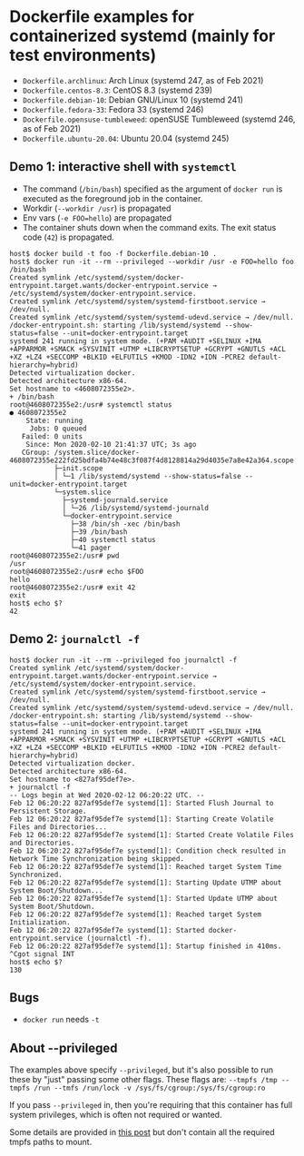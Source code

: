 # Dockerfile examples for containerized systemd (mainly for test environments)

* `Dockerfile.archlinux`: Arch Linux (systemd 247, as of Feb 2021)
* `Dockerfile.centos-8.3`: CentOS 8.3 (systemd 239)
* `Dockerfile.debian-10`: Debian GNU/Linux 10 (systemd 241)
* `Dockerfile.fedora-33`: Fedora 33 (systemd 246)
* `Dockerfile.opensuse-tumbleweed`: openSUSE Tumbleweed (systemd 246, as of Feb 2021)
* `Dockerfile.ubuntu-20.04`: Ubuntu 20.04 (systemd 245)

## Demo 1: interactive shell with `systemctl`

* The command (`/bin/bash`) specified as the argument of `docker run` is executed as the foreground job in the container.
* Workdir (`--workdir /usr`) is propagated
* Env vars (`-e FOO=hello`) are propagated
* The container shuts down when the command exits. The exit status code (`42`) is propagated.

```console
host$ docker build -t foo -f Dockerfile.debian-10 .
host$ docker run -it --rm --privileged --workdir /usr -e FOO=hello foo /bin/bash
Created symlink /etc/systemd/system/docker-entrypoint.target.wants/docker-entrypoint.service → /etc/systemd/system/docker-entrypoint.service.
Created symlink /etc/systemd/system/systemd-firstboot.service → /dev/null.
Created symlink /etc/systemd/system/systemd-udevd.service → /dev/null.
/docker-entrypoint.sh: starting /lib/systemd/systemd --show-status=false --unit=docker-entrypoint.target
systemd 241 running in system mode. (+PAM +AUDIT +SELINUX +IMA +APPARMOR +SMACK +SYSVINIT +UTMP +LIBCRYPTSETUP +GCRYPT +GNUTLS +ACL +XZ +LZ4 +SECCOMP +BLKID +ELFUTILS +KMOD -IDN2 +IDN -PCRE2 default-hierarchy=hybrid)
Detected virtualization docker.
Detected architecture x86-64.
Set hostname to <4608072355e2>.
+ /bin/bash
root@4608072355e2:/usr# systemctl status
● 4608072355e2
    State: running
     Jobs: 0 queued
   Failed: 0 units
    Since: Mon 2020-02-10 21:41:37 UTC; 3s ago
   CGroup: /system.slice/docker-4608072355e222fd25bdfa4b74e48c3f087f4d8128814a29d4035e7a8e42a364.scope
           ├─init.scope
           │ └─1 /lib/systemd/systemd --show-status=false --unit=docker-entrypoint.target
           └─system.slice
             ├─systemd-journald.service
             │ └─26 /lib/systemd/systemd-journald
             └─docker-entrypoint.service
               ├─38 /bin/sh -xec /bin/bash
               ├─39 /bin/bash
               ├─40 systemctl status
               └─41 pager
root@4608072355e2:/usr# pwd
/usr
root@4608072355e2:/usr# echo $FOO
hello
root@4608072355e2:/usr# exit 42
exit
host$ echo $?
42
```

## Demo 2: `journalctl -f`

```console
host$ docker run -it --rm --privileged foo journalctl -f
Created symlink /etc/systemd/system/docker-entrypoint.target.wants/docker-entrypoint.service → /etc/systemd/system/docker-entrypoint.service.
Created symlink /etc/systemd/system/systemd-firstboot.service → /dev/null.
Created symlink /etc/systemd/system/systemd-udevd.service → /dev/null.
/docker-entrypoint.sh: starting /lib/systemd/systemd --show-status=false --unit=docker-entrypoint.target
systemd 241 running in system mode. (+PAM +AUDIT +SELINUX +IMA +APPARMOR +SMACK +SYSVINIT +UTMP +LIBCRYPTSETUP +GCRYPT +GNUTLS +ACL +XZ +LZ4 +SECCOMP +BLKID +ELFUTILS +KMOD -IDN2 +IDN -PCRE2 default-hierarchy=hybrid)
Detected virtualization docker.
Detected architecture x86-64.
Set hostname to <827af95def7e>.
+ journalctl -f
-- Logs begin at Wed 2020-02-12 06:20:22 UTC. --
Feb 12 06:20:22 827af95def7e systemd[1]: Started Flush Journal to Persistent Storage.
Feb 12 06:20:22 827af95def7e systemd[1]: Starting Create Volatile Files and Directories...
Feb 12 06:20:22 827af95def7e systemd[1]: Started Create Volatile Files and Directories.
Feb 12 06:20:22 827af95def7e systemd[1]: Condition check resulted in Network Time Synchronization being skipped.
Feb 12 06:20:22 827af95def7e systemd[1]: Reached target System Time Synchronized.
Feb 12 06:20:22 827af95def7e systemd[1]: Starting Update UTMP about System Boot/Shutdown...
Feb 12 06:20:22 827af95def7e systemd[1]: Started Update UTMP about System Boot/Shutdown.
Feb 12 06:20:22 827af95def7e systemd[1]: Reached target System Initialization.
Feb 12 06:20:22 827af95def7e systemd[1]: Started docker-entrypoint.service (journalctl -f).
Feb 12 06:20:22 827af95def7e systemd[1]: Startup finished in 410ms.
^Cgot signal INT
host$ echo $?
130
```

## Bugs
* `docker run` needs `-t`

## About --privileged

The examples above specify `--privileged`, but it's also possible to run these by "just" passing some other flags. These flags are: `--tmpfs /tmp --tmpfs /run --tmfs /run/lock -v /sys/fs/cgroup:/sys/fs/cgroup:ro`

If you pass `--privileged` in, then you're requiring that this container has full system privileges, which is often not required or wanted.

Some details are provided in [this post](https://developers.redhat.com/blog/2016/09/13/running-systemd-in-a-non-privileged-container/) but don't contain all the required tmpfs paths to mount.
